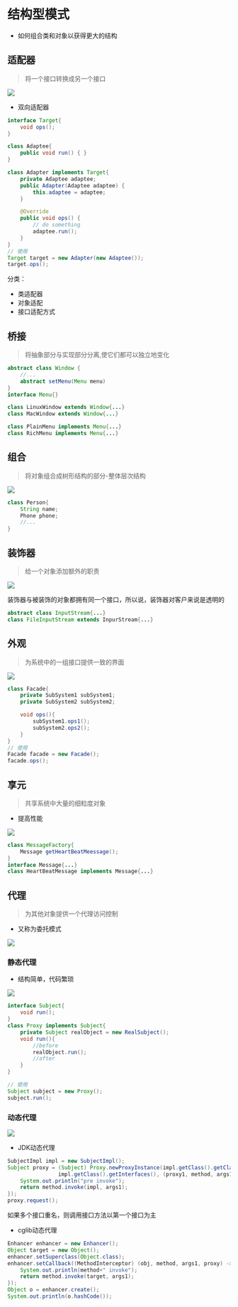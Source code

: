 # 结构型模式

- 如何组合类和对象以获得更大的结构

## 适配器

> 将一个接口转换成另一个接口

![](https://ss0.bdstatic.com/70cFvHSh_Q1YnxGkpoWK1HF6hhy/it/u=1788250168,1635174602&fm=26&gp=0.jpg)

- 双向适配器

```java
interface Target{
    void ops();
}

class Adaptee{
    public void run() { }
}

class Adapter implements Target{
    private Adaptee adaptee;
    public Adapter(Adaptee adaptee) {
        this.adaptee = adaptee;
    }

    @Override
    public void ops() {
        // do something
        adaptee.run();
    }
}
// 使用
Target target = new Adapter(new Adaptee());
target.ops();
```

分类：
- 类适配器
- 对象适配
- 接口适配方式

## 桥接

> 将抽象部分与实现部分分离,使它们都可以独立地变化

```java
abstract class Window {
    //...
    abstract setMenu(Menu menu)
}
interface Menu{}

class LinuxWindow extends Window{...}
class MacWindow extends Window{...}

class PlainMenu implements Menu{...}
class RichMenu implements Menu{...}
```

## 组合

>将对象组合成树形结构的部分-整体层次结构

![](https://images.cnblogs.com/cnblogs_com/ywqu/Design%20pattern/Composite%20Pattern/Composit_Pattern_Structure.jpg)

```java
class Person{
    String name;
    Phone phone;
    //...
}
```

## 装饰器

> 给一个对象添加额外的职责

![](https://images0.cnblogs.com/blog/296990/201301/26160050-91ebe03edf184c2da06e52074451c0da.x-png)

装饰器与被装饰的对象都拥有同一个接口，所以说，装饰器对客户来说是透明的

```java
abstract class InputStream{...}
class FileInputStream extends InpurStream{...}
```

## 外观

>为系统中的一组接口提供一致的界面

![](https://timgsa.baidu.com/timg?image&quality=80&size=b9999_10000&sec=1574653911824&di=6dd446e801e1345522df25149fd6ff0c&imgtype=jpg&src=http%3A%2F%2Fimg1.imgtn.bdimg.com%2Fit%2Fu%3D2321038136%2C3677263216%26fm%3D214%26gp%3D0.jpg)

```java
class Facade{
    private SubSystem1 subSystem1;
    private SubSystem2 subSystem2;

    void ops(){
        subSystem1.ops1();
        subSystem2.ops2();
    }
}
// 使用
Facade facade = new Facade();
facade.ops();
```

## 享元

> 共享系统中大量的细粒度对象

- 提高性能

![](https://img.mukewang.com/58de211b00016e1511450584.png)

```java
class MessageFactory{
    Message getHeartBeatMeessage();
}
interface Message{...}
class HeartBeatMessage implements Message{...}
```

## 代理

>为其他对象提供一个代理访问控制

- 又称为委托模式

![](https://images0.cnblogs.com/blog/533121/201411/261700405126302.png)

### 静态代理

- 结构简单，代码繁琐

![](https://img-blog.csdn.net/20180525135117709?watermark/2/text/aHR0cHM6Ly9ibG9nLmNzZG4ubmV0L3dlaXhpbl80MjIyODMzOA==/font/5a6L5L2T/fontsize/400/fill/I0JBQkFCMA==/dissolve/70)

```java
interface Subject{
    void run();
}
class Proxy implements Subject{
    private Subject realObject = new RealSubject();
    void run(){
        //before
        realObject.run();
        //after
    }
}

// 使用
Subject subject = new Proxy();
subject.run();
```

### 动态代理

![](http://upload-images.jianshu.io/upload_images/2085791-87f2922c993fd520?imageMogr2/auto-orient/strip%7CimageView2/2/w/1240)

- JDK动态代理

```java
SubjectImpl impl = new SubjectImpl();
Subject proxy = (Subject) Proxy.newProxyInstance(impl.getClass().getClassLoader(), 
                impl.getClass().getInterfaces(), (proxy1, method, args1) -> {
    System.out.println("pre invoke");
    return method.invoke(impl, args1);
});
proxy.request();
```

如果多个接口重名，则调用接口方法以第一个接口为主

- cglib动态代理

```java
Enhancer enhancer = new Enhancer();
Object target = new Object();
enhancer.setSuperclass(Object.class);
enhancer.setCallback((MethodInterceptor) (obj, method, args1, proxy) -> {
    System.out.println(method+" invoke");
    return method.invoke(target, args1);
});
Object o = enhancer.create();
System.out.println(o.hashCode());
```